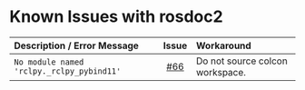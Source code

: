 # Known Issues with rosdoc2

| Description / Error Message | Issue | Workaround |
|:---|:---:|:---|
| `No module named 'rclpy._rclpy_pybind11'` | [#66](https://github.com/ros-infrastructure/rosdoc2/issues/66) | Do not source colcon workspace. |

